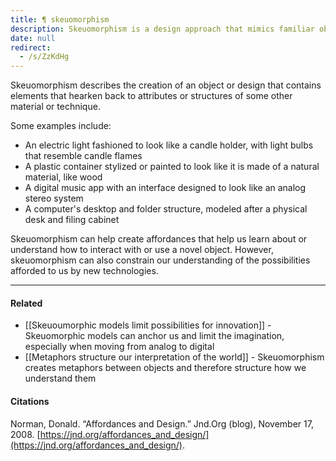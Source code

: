 ```yaml
---
title: ¶ skeuomorphism
description: Skeuomorphism is a design approach that mimics familiar objects to help users understand new technology, but it can also limit innovation by sticking to old models.
date: null
redirect:
  - /s/ZzKdHg
---
```


Skeuomorphism describes the creation of an object or design that contains elements that hearken back to attributes or structures of some other material or technique.

Some examples include:

- An electric light fashioned to look like a candle holder, with light bulbs that resemble candle flames
- A plastic container stylized or painted to look like it is made of a natural material, like wood
- A digital music app with an interface designed to look like an analog stereo system
- A computer's desktop and folder structure, modeled after a physical desk and filing cabinet

Skeuomorphism can help create affordances that help us learn about or understand how to interact with or use a novel object. However, skeuomorphism can also constrain our understanding of the possibilities afforded to us by new technologies.

---

#### Related

- [[Skeuoumorphic models limit possibilities for innovation]] - Skeuomorphic models can anchor us and limit the imagination, especially when moving from analog to digital
- [[Metaphors structure our interpretation of the world]] - Skeuomorphism creates metaphors between objects and therefore structure how we understand them

#### Citations

Norman, Donald. “Affordances and Design.” Jnd.Org (blog), November 17, 2008. [https://jnd.org/affordances_and_design/](https://jnd.org/affordances_and_design/).
